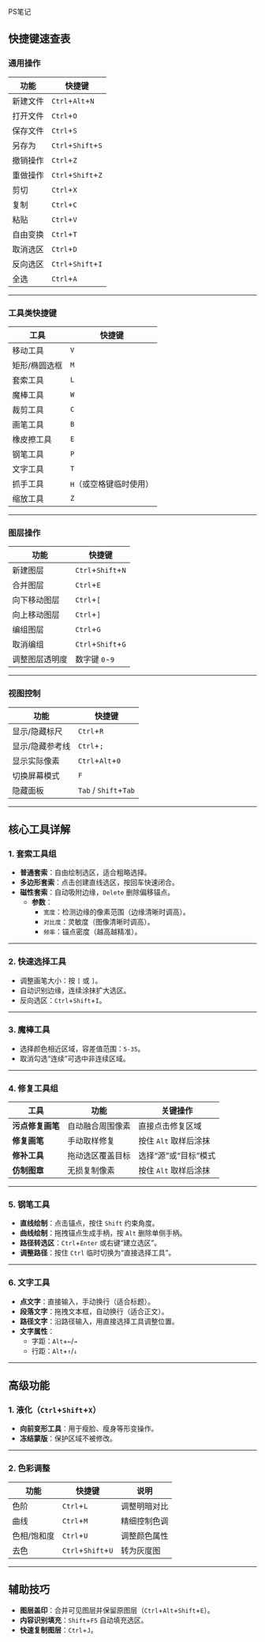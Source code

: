 PS笔记

## 快捷键速查表

### 通用操作

| 功能     | 快捷键             |
| -------- | ------------------ |
| 新建文件 | `Ctrl`+`Alt`+`N`   |
| 打开文件 | `Ctrl`+`O`         |
| 保存文件 | `Ctrl`+`S`         |
| 另存为   | `Ctrl`+`Shift`+`S` |
| 撤销操作 | `Ctrl`+`Z`         |
| 重做操作 | `Ctrl`+`Shift`+`Z` |
| 剪切     | `Ctrl`+`X`         |
| 复制     | `Ctrl`+`C`         |
| 粘贴     | `Ctrl`+`V`         |
| 自由变换 | `Ctrl`+`T`         |
| 取消选区 | `Ctrl`+`D`         |
| 反向选区 | `Ctrl`+`Shift`+`I` |
| 全选     | `Ctrl`+`A`         |

---

### 工具类快捷键
| 工具          | 快捷键                  |
| ------------- | ----------------------- |
| 移动工具      | `V`                     |
| 矩形/椭圆选框 | `M`                     |
| 套索工具      | `L`                     |
| 魔棒工具      | `W`                     |
| 裁剪工具      | `C`                     |
| 画笔工具      | `B`                     |
| 橡皮擦工具    | `E`                     |
| 钢笔工具      | `P`                     |
| 文字工具      | `T`                     |
| 抓手工具      | `H`（或空格键临时使用） |
| 缩放工具      | `Z`                     |

---

### 图层操作
| 功能           | 快捷键             |
| -------------- | ------------------ |
| 新建图层       | `Ctrl`+`Shift`+`N` |
| 合并图层       | `Ctrl`+`E`         |
| 向下移动图层   | `Ctrl`+`[`         |
| 向上移动图层   | `Ctrl`+`]`         |
| 编组图层       | `Ctrl`+`G`         |
| 取消编组       | `Ctrl`+`Shift`+`G` |
| 调整图层透明度 | 数字键 `0`-`9`     |

---

### 视图控制
| 功能            | 快捷键                |
| --------------- | --------------------- |
| 显示/隐藏标尺   | `Ctrl`+`R`            |
| 显示/隐藏参考线 | `Ctrl`+`;`            |
| 显示实际像素    | `Ctrl`+`Alt`+`0`      |
| 切换屏幕模式    | `F`                   |
| 隐藏面板        | `Tab` / `Shift`+`Tab` |

---

## 核心工具详解

### 1. 套索工具组
- **普通套索**：自由绘制选区，适合粗略选择。
- **多边形套索**：点击创建直线选区，按回车快速闭合。
- **磁性套索**：自动吸附边缘，`Delete` 删除偏移锚点。
  - **参数**：  
    - `宽度`：检测边缘的像素范围（边缘清晰时调高）。  
    - `对比度`：灵敏度（图像清晰时调高）。  
    - `频率`：锚点密度（越高越精准）。

---

### 2. 快速选择工具
- 调整画笔大小：按 `[` 或 `]`。
- 自动识别边缘，连续涂抹扩大选区。
- 反向选区：`Ctrl`+`Shift`+`I`。

---

### 3. 魔棒工具
- 选择颜色相近区域，容差值范围：`5-35`。
- 取消勾选“连续”可选中非连续区域。

---

### 4. 修复工具组
| 工具             | 功能             | 关键操作              |
| ---------------- | ---------------- | --------------------- |
| **污点修复画笔** | 自动融合周围像素 | 直接点击修复区域      |
| **修复画笔**     | 手动取样修复     | 按住 `Alt` 取样后涂抹 |
| **修补工具**     | 拖动选区覆盖目标 | 选择“源”或“目标”模式  |
| **仿制图章**     | 无损复制像素     | 按住 `Alt` 取样后涂抹 |

---

### 5. 钢笔工具
- **直线绘制**：点击锚点，按住 `Shift` 约束角度。
- **曲线绘制**：拖拽锚点生成手柄，按 `Alt` 删除单侧手柄。
- **路径转选区**：`Ctrl`+`Enter` 或右键“建立选区”。
- **调整路径**：按住 `Ctrl` 临时切换为“直接选择工具”。

---

### 6. 文字工具
- **点文字**：直接输入，手动换行（适合标题）。
- **段落文字**：拖拽文本框，自动换行（适合正文）。
- **路径文字**：沿路径输入，用直接选择工具调整位置。
- **文字属性**：
  - 字距：`Alt`+`←`/`→`  
  - 行距：`Alt`+`↑`/`↓`  

---

## 高级功能

### 1. 液化（`Ctrl`+`Shift`+`X`）
- **向前变形工具**：用于瘦脸、瘦身等形变操作。
- **冻结蒙版**：保护区域不被修改。

---

### 2. 色彩调整
| 功能        | 快捷键             | 说明         |
| ----------- | ------------------ | ------------ |
| 色阶        | `Ctrl`+`L`         | 调整明暗对比 |
| 曲线        | `Ctrl`+`M`         | 精细控制色调 |
| 色相/饱和度 | `Ctrl`+`U`         | 调整颜色属性 |
| 去色        | `Ctrl`+`Shift`+`U` | 转为灰度图   |

---

## 辅助技巧
- **图层盖印**：合并可见图层并保留原图层（`Ctrl`+`Alt`+`Shift`+`E`）。
- **内容识别填充**：`Shift`+`F5` 自动填充选区。
- **快速复制图层**：`Ctrl`+`J`。

